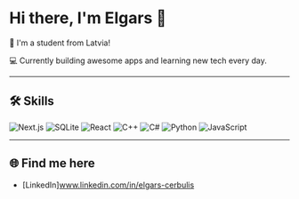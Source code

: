 # Hi there, I'm Elgars 👋

🎯 I'm a student from Latvia!

💻 Currently building awesome apps and learning new tech every day.

---

## 🛠️ Skills
![Next.js](https://img.shields.io/badge/Next.js-000?style=for-the-badge&logo=nextdotjs&logoColor=white)
![SQLite](https://img.shields.io/badge/SQLite-07405E?style=for-the-badge&logo=sqlite&logoColor=white)
![React](https://img.shields.io/badge/React-20232A?style=for-the-badge&logo=react&logoColor=61DAFB)
![C++](https://img.shields.io/badge/C++-00599C?style=for-the-badge&logo=c%2b%2b&logoColor=white)
![C#](https://img.shields.io/badge/C%23-239120?style=for-the-badge&logo=c-sharp&logoColor=white)
![Python](https://img.shields.io/badge/Python-3776AB?style=for-the-badge&logo=python&logoColor=white)
![JavaScript](https://img.shields.io/badge/JavaScript-F7DF1E?style=for-the-badge&logo=javascript&logoColor=black)

---

## 🌐 Find me here
- [LinkedIn]www.linkedin.com/in/elgars-cerbulis
